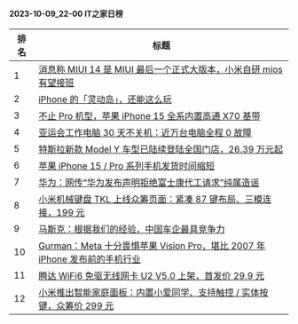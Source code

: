 #### 2023-10-09_22-00  IT之家日榜

| 排名 | 标题|
| --- | ---|
| 1 | [消息称 MIUI 14 是 MIUI 最后一个正式大版本，小米自研 mios 有望接班](https://www.ithome.com/0/723/664.htm) |
| 2 | [iPhone 的「灵动岛」，还能这么玩](https://www.ithome.com/0/723/572.htm) |
| 3 | [不止 Pro 机型，苹果 iPhone 15 全系内置高通 X70 基带](https://www.ithome.com/0/723/603.htm) |
| 4 | [亚运会工作电脑 30 天不关机：近万台电脑全程 0 故障](https://www.ithome.com/0/723/594.htm) |
| 5 | [特斯拉新款 Model Y 车型已陆续登陆全国门店，26.39 万元起](https://www.ithome.com/0/723/570.htm) |
| 6 | [苹果 iPhone 15 / Pro 系列手机发货时间缩短](https://www.ithome.com/0/723/581.htm) |
| 7 | [华为：网传“华为发布声明拒绝富士康代工请求”纯属造谣](https://www.ithome.com/0/723/593.htm) |
| 8 | [小米机械键盘 TKL 上线众筹页面：紧凑 87 键布局、三模连接，199 元](https://www.ithome.com/0/723/618.htm) |
| 9 | [马斯克：根据我们的经验，中国车企最具竞争力](https://www.ithome.com/0/723/628.htm) |
| 10 | [Gurman：Meta 十分畏惧苹果 Vision Pro，堪比 2007 年 iPhone 发布前的手机行业](https://www.ithome.com/0/723/574.htm) |
| 11 | [腾达 WiFi6 免驱无线网卡 U2 V5.0 上架，首发价 29.9 元](https://www.ithome.com/0/723/595.htm) |
| 12 | [小米推出智能家庭面板：内置小爱同学、支持触控 / 实体按键，众筹价 299 元](https://www.ithome.com/0/723/617.htm) |
